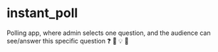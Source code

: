 # instant_poll
Polling app, where admin selects one question, and the audience can see/answer this specific question :question: :8ball: :bulb: :raising_hand:
